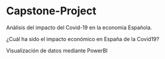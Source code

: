 # Capstone-Project
Anàlisis del impacto del Covid-19 en la economia Española. 

¿Cuál ha sido el impacto económico en España de la Covid19?

Visualización de datos mediante PowerBI
